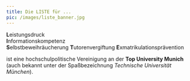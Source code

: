```yaml
---
title: Die LISTE für ...
pic: /images/liste_banner.jpg
---
```

**L**eistungsdruck  
**I**nformationskompetenz  
**S**elbstbeweihräucherung
**T**utorenvergiftung
**E**xmatrikulationsprävention

ist eine hochschulpolitische Vereinigung an der **Top University Munich** (auch bekannt unter der Spaßbezeichnung *Technische Universität München*).
